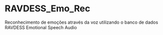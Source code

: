 # RAVDESS_Emo_Rec
Reconhecimento de emoções através da voz utilizando o banco de dados RAVDESS Emotional Speech Audio
